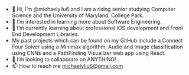 - 👋 Hi, I’m @michaelyliu6 and I am a rising senior studying Computer Science and the University of Maryland, College Park.
- 👀 I’m interested in learning more about Software Engineering.
- 🌱 I’m currently learning about professional iOS development and Front End Development Libraries.
- My past projects which can be found on my GitHub include a Connect Four Solver using a Minimax algorithm, Audio and Image classification using 
CNNs and a PathFinding Visualizer web app using React.
- 💞️ I’m looking to collaborate on ANYTHING!
- 📫 How to reach me michaelyliu6@gmail.com

<!---
michaelyliu6/michaelyliu6 is a ✨ special ✨ repository because its `README.md` (this file) appears on your GitHub profile.
You can click the Preview link to take a look at your changes.
--->
